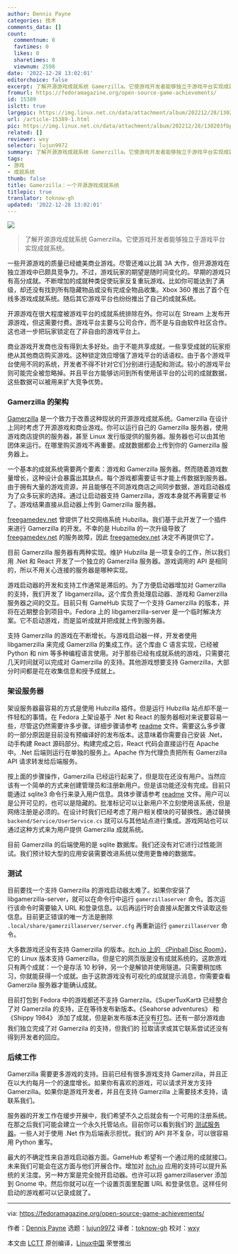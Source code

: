 ```yaml
---
author: Dennis Payne
categories: 技术
comments_data: []
count:
  commentnum: 0
  favtimes: 0
  likes: 0
  sharetimes: 0
  viewnum: 2598
date: '2022-12-28 13:02:01'
editorchoice: false
excerpt: 了解开源游戏成就系统 Gamerzilla。它使游戏开发者能够独立于游戏平台实现成就系统。
fromurl: https://fedoramagazine.org/open-source-game-achievements/
id: 15389
islctt: true
largepic: https://img.linux.net.cn/data/attachment/album/202212/28/130203fbp933w71r7b2zg9.jpg
url: /article-15389-1.html
pic: https://img.linux.net.cn/data/attachment/album/202212/28/130203fbp933w71r7b2zg9.jpg.thumb.jpg
related: []
reviewer: wxy
selector: lujun9972
summary: 了解开源游戏成就系统 Gamerzilla。它使游戏开发者能够独立于游戏平台实现成就系统。
tags:
- 游戏
- 成就系统
thumb: false
title: Gamerzilla：一个开源游戏成就系统
titlepic: true
translator: toknow-gh
updated: '2022-12-28 13:02:01'
---
```


![](/data/attachment/album/202212/28/130203fbp933w71r7b2zg9.jpg)



> 
> 了解开源游戏成就系统 Gamerzilla。它使游戏开发者能够独立于游戏平台实现成就系统。
> 
> 
> 


一些开源游戏的质量已经媲美商业游戏。尽管还难以比肩 3A 大作，但开源游戏在独立游戏中已颇具竞争力。不过，游戏玩家的期望是随时间变化的。早期的游戏只有高分成就。不断增加的成就种类促使玩家反复重玩游戏。比如你可能达到了满级，却还没有找到所有隐藏物品或没有完成全物品收集。Xbox 360 推出了首个在线多游戏成就系统。随后其它游戏平台也纷纷推出了自己的成就系统。


开源游戏在很大程度被游戏平台的成就系统排除在外。你可以在 Stream 上发布开源游戏，但这需要付费。游戏平台主要与公司合作，而不是与自由软件社区合作。这也进一步把玩家锁定在了非自由的游戏平台上。


商业游戏开发商也没有得到太多好处。由于不能共享成就，一些享受成就的玩家拒绝从其他商店购买游戏。这种锁定效应增强了游戏平台的话语权。由于各个游戏平台使用不同的系统，开发者不得不针对它们分别进行适配和测试。较小的游戏平台则可能完全被忽略掉。并且平台方能够访问到所有使用该平台的公司的成就数据，这些数据可以被用来扩大竞争优势。


### Gamerzilla 的架构


[Gamerzilla](http://identicalsoftware.com/gamerzilla/) 是一个致力于改善这种现状的开源游戏成就系统。Gamerzilla 在设计上同时考虑了开源游戏和商业游戏。你可以运行自己的 Gamerzilla 服务器，使用游戏商店提供的服务器，甚至 Linux 发行版提供的服务器。服务器也可以由其他团体来运行。在哪里购买游戏不再重要。成就数据都会上传到你的 Gamerzilla 服务器上。


一个基本的成就系统需要两个要素：游戏和 Gamerzilla 服务器。然而随着游戏数量增长，这种设计会暴露出其缺点。每个游戏都需要证书才能上传数据到服务器。由于拥有大量的游戏资源，并且能够在不同游戏商店之间同步数据，游戏启动器成为了众多玩家的选择。通过让启动器支持 Gamerzilla，游戏本身就不再需要证书了。游戏结果直接从启动器上传到 Gamerzilla 服务器。


[freegamedev.net](http://freegamedev.net) 曾提供了社交网络系统 Hubzilla。我们基于此开发了一个插件来进行 Gamerzilla 的开发。不幸的是 Hubzilla 的一次升级导致了 [freegamedev.net](http://freegamedev.net) 的服务故障，因此 [freegamedev.net](http://freegamedev.net) 决定不再提供它了。


目前 Gamerzilla 服务器有两种实现。维护 Hubzilla 是一项复杂的工作，所以我们用 .Net 和 React 开发了一个独立的 Gamerzilla 服务器。游戏调用的 API 是相同的，所以不用关心连接的服务器是哪种实现。


游戏启动器的开发和支持工作通常是滞后的。为了方便启动器增加对 Gamerzilla 的支持，我们开发了 libgamerzilla。这个库负责处理启动器、游戏和 Gamerzilla 服务器之间的交互。目前只有 GameHub 实现了一个支持 Gamerzilla 的版本，并将在近期整合到项目中。Fedora 上的 libgamerzilla-server 是一个临时解决方案。它不启动游戏，而是监听成就并把成就上传到服务器。


支持 Gamerzilla 的游戏在不断增长。与游戏启动器一样，开发者使用 libgamerzilla 来完成 Gamerzilla 的集成工作。这个库由 C 语言实现，已经被 Python 和 nim 等多种编程语言使用。对于那些已经有成就系统的游戏，只需要花几天时间就可以完成对 Gamerzilla 的支持。其他游戏想要支持 Gamerzilla，大部分时间都是花在收集信息和授予成就上。


### 架设服务器


架设服务器最容易的方式是使用 Hubzilla 插件。但是运行 Hubzilla 站点却不是一件轻松的事情。在 Fedora 上架设基于 .Net 和 React 的服务器相对来说要容易一些，尽管这仍然需要许多步骤。详细步骤请参考 [readme](https://github.com/dulsi/gamerzilla.net#readme) 文件。需要这么多步骤的一部分原因是目前没有预编译好的发布版本。这意味着你需要自己安装 .Net，动手构建 React 源码部分。构建完成之后，React 代码会直接运行在 Apache 中。.Net 后端则运行在单独的服务上。Apache 作为代理负责把所有 Gamerzilla API 请求转发给后端服务。


按上面的步骤操作，Gamerzilla 已经运行起来了，但是现在还没有用户。当然应该有一个简单的方式来创建管理员和注册新用户。但是该功能还没有完成。目前只能通过 sqlite3 命令行来录入用户信息。具体步骤请参考 [readme](https://github.com/dulsi/gamerzilla.net#readme) 文件。用户可以是公开可见的，也可以是隐藏的。批准标记可以让新用户不立刻使用该系统，但是网络注册是必须的。在设计时我们已经考虑了用户相关模块的可替换性。通过替换 `backend/Service/UserService.cs` 就可以与其他站点进行集成。游戏网站也可以通过这种方式来为用户提供 Gamerzilla 成就系统。


目前 Gamerzilla 的后端使用的是 sqlite 数据库。我们还没有对它进行过性能测试。我们预计较大型的应用安装需要改进系统以使用更鲁棒的数据库。


### 测试


目前要找一个支持 Gamerzilla 的游戏启动器太难了。如果你安装了 libgamerzilla-server，就可以在命令行中运行 `gamerzillaserver` 命令。首次运行该命令时需要输入 URL 和登录信息。以后再运行时会直接从配置文件读取这些信息。目前更正错误的唯一方法是删除 `.local/share/gamerzillaserver/server.cfg` 再重新运行 `gamerzillaserver` 命令。


大多数游戏还没有支持 Gamerzilla 的版本。[itch.io 上的 《Pinball Disc Room》](https://dulsi.itch.io/pinball-disc-room)，它的 Linux 版本支持 Gamerzilla，但是它的网页版是没有成就系统的。这款游戏只有两个成就：一个是存活 10 秒钟，另一个是解锁并使用隧道。只需要稍加练习，你就能获得一个成就。由于这款游戏没有可视化的成就提示消息，你需要查看 Gamerzila 服务器才能确认成就。


目前打包到 Fedora 中的游戏都还不支持 Gamerzila。《SuperTuxKart》 已经整合了对 Gamerzila 的支持，正在等待发布新版本。《Seahorse adventures》 和 《Shippy 1984》 添加了成就，但是新发布版本还没有打包。还有一部分游戏由我们独立完成了对 Gamerzila 的支持，但我们的<ruby> 拉取请求 <rt>  pull request </rt></ruby>或其它联系尝试还没有得到开发者的回应。


### 后续工作


Gamerzilla 需要更多游戏的支持。目前已经有很多游戏支持 Gamerzilla，并且正在以大约每月一个的速度增长。如果你有喜欢的游戏，可以请求开发方支持 Gamerzilla。如果你是游戏开发者，并且在支持 Gamerzilla 上需要技术支持，请联系我们。


服务器的开发工作在缓步开展中，我们希望不久之后就会有一个可用的注册系统。在那之后我们可能会建立一个永久托管站点。目前你可以看到我们的 [测试服务器](http://108.49.106.217/)。一些人对于使用 .Net 作为后端表示担忧。我们的 API 并不复杂，可以很容易用 Python 重写。


最大的不确定性来自游戏启动器方面。GameHub 希望有一个通过用的成就接口。未来我们可能会在这方面与他们开展合作。增加对 [itch.io](http://itch.io) 应用的支持可以提升系统的关注度。另一种方案是完全抛开启动器。也许可以将 gamerzillaserver 添加到 Gnome 中。然后你就可以在一个设置页面里配置 URL 和登录信息。这样任何启动的游戏都可以记录成就了。




---


via: <https://fedoramagazine.org/open-source-game-achievements/>


作者：[Dennis Payne](https://fedoramagazine.org/author/dulsi/) 选题：[lujun9972](https://github.com/lujun9972) 译者：[toknow-gh](https://github.com/toknow-gh) 校对：[wxy](https://github.com/wxy)


本文由 [LCTT](https://github.com/LCTT/TranslateProject) 原创编译，[Linux中国](https://linux.cn/) 荣誉推出